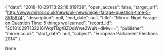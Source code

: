 {
  "date": "2018-10-29T13:22:16.819738", 
  "open_access": false, 
  "target_url": "http://www.mirror.co.uk/news/uk-news/nigel-farage-question-time-5-3515974", 
  "description": null, 
  "end_date": null, 
  "title": "Mirror: Nigel Farage on Question Time: 5 things we learned", 
  "record_id": "20181029T132216/WqrTBg/BZOqWwe2WuN+dMw==", 
  "publisher": "mirror.co.uk", 
  "start_date": null, 
  "subject": "European Parliament Elections 2014"
}

None